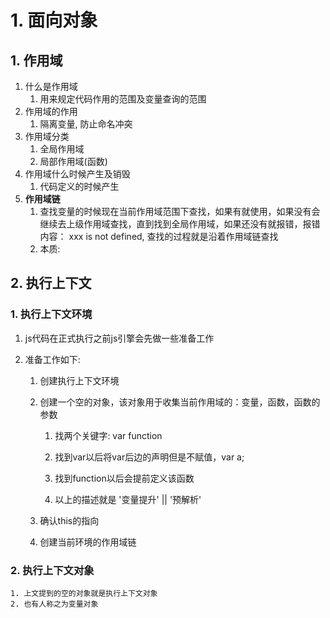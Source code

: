 # 1. 面向对象

## 1. 作用域

1. 什么是作用域
   1. 用来规定代码作用的范围及变量查询的范围
2. 作用域的作用
   1. 隔离变量, 防止命名冲突
3. 作用域分类
   1. 全局作用域
   2. 局部作用域(函数)
4. 作用域什么时候产生及销毁
   1. 代码定义的时候产生
5. **作用域链**
   1. 查找变量的时候现在当前作用域范围下查找，如果有就使用，如果没有会继续去上级作用域查找，直到找到全局作用域，如果还没有就报错，报错内容： xxx is not defined, 查找的过程就是沿着作用域链查找
   2. 本质: 

## 2. 执行上下文

### 1. 执行上下文环境

1. js代码在正式执行之前js引擎会先做一些准备工作

2. 准备工作如下:

   1. 创建执行上下文环境

   2. 创建一个空的对象，该对象用于收集当前作用域的：变量，函数，函数的参数

      1. 找两个关键字: var function

      2. 找到var以后将var后边的声明但是不赋值，var a;

      3. 找到function以后会提前定义该函数

      4. 以上的描述就是  '变量提升' || '预解析'

         

   3. 确认this的指向

   4. 创建当前环境的作用域链

### 2. 执行上下文对象

	1. 上文提到的空的对象就是执行上下文对象
 	2. 也有人称之为变量对象



























